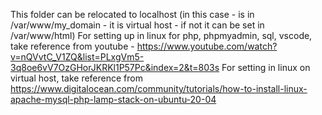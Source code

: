 This folder can be relocated to localhost (in this case - is in /var/www/my_domain - it is virtual host - if not it can be set in /var/www/html)
For setting up in linux for php, phpmyadmin, sql, vscode, take reference from youtube - https://www.youtube.com/watch?v=nQVvtC_V1ZQ&list=PLxgVm5-3q8oe6vV7OzGHorJKRKl1P57Pc&index=2&t=803s
For setting in linux on virtual host, take reference from https://www.digitalocean.com/community/tutorials/how-to-install-linux-apache-mysql-php-lamp-stack-on-ubuntu-20-04
